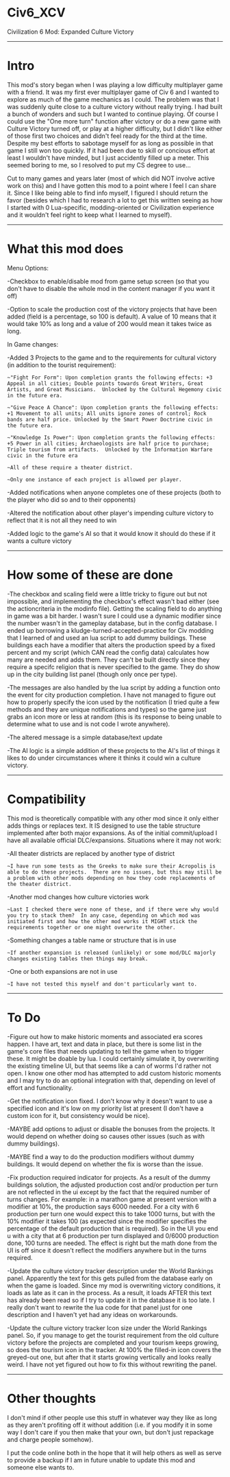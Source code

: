 # Civ6_XCV
Civilization 6 Mod: Expanded Culture Victory

---------------------------------------------------------
# Intro

This mod's story began when I was playing a low difficulty multiplayer game with a friend.  It was my first ever multiplayer game of Civ 6 and I wanted to explore as much of the game mechanics as I could.  The problem was that I was suddenly quite close to a culture victory without really trying.  I had built a bunch of wonders and such but I wanted to continue playing.  Of course I could use the "One more turn" function after victory or do a new game with Culture Victory turned off, or play at a higher difficulty, but I didn't like either of those first two choices and didn't feel ready for the third at the time.  Despite my best efforts to sabotage myself for as long as possible in that game I still won too quickly.  If it had been due to skill or concious effort at least I wouldn't have minded, but I just accidently filled up a meter.  This seemed boring to me, so I resolved to put my CS degree to use...

Cut to many games and years later (most of which did NOT involve active work on this) and I have gotten this mod to a point where I feel I can share it.  Since I like being able to find info myself, I figured I should return the favor (besides which I had to research a lot to get this written seeing as how I started with 0 Lua-specific, modding-oriented or Civilization experience and it wouldn't feel right to keep what I learned to myself).

---------------------------------------------------------
# What this mod does

Menu Options:

  -Checkbox to enable/disable mod from game setup screen (so that you don't have to disable the whole mod in the content manager if you want it off)

  -Option to scale the production cost of the victory projects that have been added (field is a percentage, so 100 is default).  A value of 10 means that it would take 10% as long and a value of 200 would mean it takes twice as long.
  
In Game changes:

  -Added 3 Projects to the game and to the requirements for cultural victory (in addition to the tourist requirement):
  
    ~"Fight For Form": Upon completion grants the following effects: +3 Appeal in all cities; Double points towards Great Writers, Great Artists, and Great Musicians.  Unlocked by the Cultural Hegemony civic in the future era.
    
    ~"Give Peace A Chance": Upon completion grants the following effects: +1 Movement to all units; All units ignore zones of control; Rock bands are half price. Unlocked by the Smart Power Doctrine civic in the future era.
    
    ~"Knowledge Is Power": Upon completion grants the following effects: +5 Power in all cities; Archaeologists are half price to purchase; Triple tourism from artifacts.  Unlocked by the Information Warfare civic in the future era
    
    ~All of these require a theater district.
    
    ~Only one instance of each project is allowed per player.
    
  -Added notifications when anyone completes one of these projects (both to the player who did so and to their opponents)
  
  -Altered the notification about other player's impending culture victory to reflect that it is not all they need to win
  
  -Added logic to the game's AI so that it would know it should do these if it wants a culture victory
  
---------------------------------------------------------
# How some of these are done

-The checkbox and scaling field were a little tricky to figure out but not impossible, and implementing the checkbox's effect wasn't bad either (see the actioncriteria in the modinfo file).  Getting the scaling field to do anything in game was a bit harder.  I wasn't sure I could use a dynamic modifier since the number wasn't in the gameplay database, but in the config database.  I ended up borrowing a kludge-turned-accepted-practice for Civ modding that I learned of and used an lua script to add dummy buildings.  These buildings each have a modifier that alters the production speed by a fixed percent and my script (which CAN read the config data) calculates how many are needed and adds them.  They can't be built directly since they require a specifc religion that is never specified to the game.  They do show up in the city building list panel (though only once per type).

-The messages are also handled by the lua script by adding a function onto the event for city production completion.  I have not managed to figure out how to properly specify the icon used by the notification (I tried quite a few methods and they are unique notifications and types) so the game just grabs an icon more or less at random (this is its response to being unable to determine what to use and is not code I wrote anywhere).

-The altered message is a simple database/text update

-The AI logic is a simple addition of these projects to the AI's list of things it likes to do under circumstances where it thinks it could win a culture victory.

---------------------------------------------------------
# Compatibility

This mod is theoretically compatible with any other mod since it only either adds things or replaces text.  It IS designed to use the table structure implemented after both major expansions.  As of the initial commit/upload I have all available official DLC/expansions.  Situations where it may not work:

  -All theater districts are replaced by another type of district
  
    ~I have run some tests as the Greeks to make sure their Acropolis is able to do these projects.  There are no issues, but this may still be a problem with other mods depending on how they code replacements of the theater district.
    
  -Another mod changes how culture victories work
  
    ~Last I checked there were none of these, and if there were why would you try to stack them?  In any case, depending on which mod was initiated first and how the other mod works it MIGHT stick the requirements together or one might overwrite the other.
    
  -Something changes a table name or structure that is in use
  
    ~If another expansion is released (unlikely) or some mod/DLC majorly changes existing tables then things may break.
    
  -One or both expansions are not in use
  
    ~I have not tested this myself and don't particularly want to.
    
---------------------------------------------------------
# To Do

  -Figure out how to make historic moments and associated era scores happen.  I have art, text and data in place, but there is some list in the game's core files that needs updating to tell the game when to trigger these.  It might be doable by lua.  I could certainly simulate it, by overwriting the existing timeline UI, but that seems like a can of worms I'd rather not open.  I know one other mod has attempted to add custom historic moments and I may try to do an optional integration with that, depending on level of effort and functionality.
  
  -Get the notification icon fixed.  I don't know why it doesn't want to use a specified icon and it's low on my priority list at present (I don't have a custom icon for it, but consistency would be nice).
  
  -MAYBE add options to adjust or disable the bonuses from the projects.  It would depend on whether doing so causes other issues (such as with dummy buildings).
  
  -MAYBE find a way to do the production modifiers without dummy buildings.  It would depend on whether the fix is worse than the issue.
  
  -Fix production required indicator for projects.  As a result of the dummy buildings solution, the adjusted production cost and/or production per turn are not reflected in the ui except by the fact that the required number of turns changes.  For example: in a marathon game at present version with a modifier at 10%, the production says 6000 needed.  For a city with 6 production per turn one would expect this to take 1000 turns, but with the 10% modifier it takes 100 (as expected since the modifier specifies the percentage of the default production that is required).  So in the UI you end u with a city that at 6 production per turn displayed and 0/6000 production done, 100 turns are needed.  The effect is right but the math done from the UI is off since it doesn't reflect the modifiers anywhere but in the turns required.
  
  -Update the culture victory tracker description under the World Rankings panel.  Apparently the text for this gets pulled from the database early on when the game is loaded.  Since my mod is overwriting victory conditions, it loads as late as it can in the process.  As a result, it loads AFTER this text has already been read so if I try to update it in the database it is too late.  I really don't want to rewrite the lua code for that panel just for one description and I haven't yet had any ideas on workarounds.
  
  -Update the culture victory tracker Icon size under the World Rankings panel.  So, if you manage to get the tourist requirement from the old culture victory before the projects are completed and your tourism keeps growing, so does the tourism icon in the tracker.  At 100% the filled-in icon covers the greyed-out one, but after that it starts growing vertically and looks really weird.  I have not yet figured out how to fix this without rewriting the panel.
    
    
---------------------------------------------------------
# Other thoughts

I don't mind if other people use this stuff in whatever way they like as long as they aren't profiting off it without addition (i.e. if you modify it in some way I don't care if you then make that your own, but don't just repackage and charge people somehow).

I put the code online both in the hope that it will help others as well as serve to provide a backup if I am in future unable to update this mod and someone else wants to.
  
